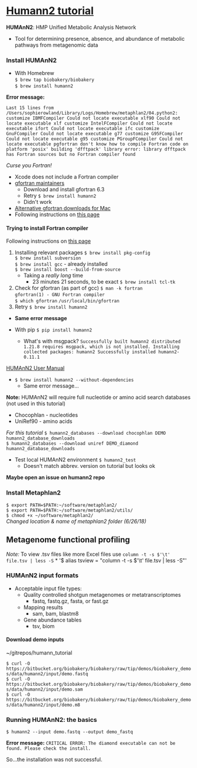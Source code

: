 # [Humann2 tutorial](https://bitbucket.org/biobakery/biobakery/wiki/humann2)

**HUMAnN2**: HMP Unified Metabolic Analysis Network
* Tool for determining presence, absence, and abundance of metabolic pathways from metagenomic data

### Install HUMAnN2
* With Homebrew  
`$ brew tap biobakery/biobakery`  
`$ brew install humann2`

**Error message:**

`Last 15 lines from /Users/sophierowland/Library/Logs/Homebrew/metaphlan2/04.python2:
customize IBMFCompiler
Could not locate executable xlf90
Could not locate executable xlf
customize IntelFCompiler
Could not locate executable ifort
Could not locate executable ifc
customize GnuFCompiler
Could not locate executable g77
customize G95FCompiler
Could not locate executable g95
customize PGroupFCompiler
Could not locate executable pgfortran
don't know how to compile Fortran code on platform 'posix'
building 'dfftpack' library
error: library dfftpack has Fortran sources but no Fortran compiler found`

*Curse you Fortran!*

* Xcode does not include a Fortran compiler
* [gfortran maintainers](https://gcc.gnu.org/wiki/GFortranBinaries#MacOS)
    * Download and install gfortran 6.3
    * Retry `$ brew install humann2`
    * Didn't work
* [Alternative gfortran downloads for Mac](http://hpc.sourceforge.net/)
* Following instructions on [this page](https://www.macinchem.org/reviews/cheminfo/cheminfoMac.php)

#### Trying to install Fortran compiler
Following instructions on [this page](https://www.macinchem.org/reviews/cheminfo/cheminfoMac.php)
1. Installing relevant packages
  `$ brew install pkg-config`  
  `$ brew install subversion`  
  `$ brew install gcc` - already installed  
  `$ brew install boost --build-from-source`  
    * Taking a *really long* time
      * 23 minutes 21 seconds, to be exact
  `$ brew install tcl-tk`
2. Check for gfortran (as part of gcc)
  `$ man -k fortran`  
      `gfortran(1) - GNU Fortran compiler`  
  `$ which gfortran`
      `/usr/local/bin/gfortran`
3. Retry `$ brew install humann2`
  * **Same error message**

* With pip
`$ pip install humann2`
    * What's with msgpack?
    `Successfully built humann2
    distributed 1.21.8 requires msgpack, which is not installed.
    Installing collected packages: humann2
    Successfully installed humann2-0.11.1`

[HUMAnN2 User Manual](https://bitbucket.org/biobakery/humann2/wiki/Home)

* `$ brew install humann2 --without-dependencies`
    * Same error message...

**Note:** HUMAnN2 will require full nucleotide or amino acid search databases (not used in this tutorial)
* Chocophlan - nucleotides
* UniRef90 - amino acids

*For this tutorial*
`$ humann2_databases --download chocophlan DEMO humann2_database_downloads`  
`$ humann2_databases --download uniref DEMO_diamond humann2_database_downloads`

* Test local HUMAnN2 environment `$ humann2_test`
    * Doesn't match abbrev. version on tutorial but looks ok

**Maybe open an issue on humann2 repo**

### Install Metaphlan2
`$ export PATH=$PATH:~/software/metaphlan2/`  
`$ export PATH=$PATH:~/software/metaphlan2/utils/`  
`$ chmod +x ~/software/metaphlan2/`  
      *Changed location & name of metaphlan2 folder (6/26/18)*

## Metagenome functional profiling

*Note:* To view .tsv files like more Excel files use `column -t -s $'\t' file.tsv | less -S`
    * '$ alias tsview = "column -t -s $'\t' file.tsv | less -S"'

### HUMAnN2 input formats
* Acceptable input file types:
  * Quality controlled shotgun metagenomes or metatranscriptomes
      * fastq, fastq.gz, fasta, or fast.gz
  * Mapping results
      * sam, bam, blastm8
  * Gene abundance tables
      * tsv, biom

#### Download demo inputs
~/gitrepos/humann_tutorial

`$ curl -O https://bitbucket.org/biobakery/biobakery/raw/tip/demos/biobakery_demos/data/humann2/input/demo.fastq`  
`$ curl -O https://bitbucket.org/biobakery/biobakery/raw/tip/demos/biobakery_demos/data/humann2/input/demo.sam`  
`$ curl -O https://bitbucket.org/biobakery/biobakery/raw/tip/demos/biobakery_demos/data/humann2/input/demo.m8`

### Running HUMAnN2: the basics
`$ humann2 --input demo.fastq --output demo_fastq`

**Error message:**
`CRITICAL ERROR: The diamond executable can not be found. Please check the install.`

So...the installation was not successful.
